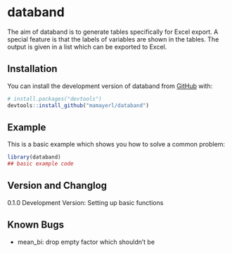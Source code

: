 
<!-- README.md is generated from README.Rmd. Please edit that file -->

# databand

<!-- badges: start -->
<!-- badges: end -->

The aim of databand is to generate tables specifically for Excel export.
A special feature is that the labels of variables are shown in the
tables. The output is given in a list which can be exported to Excel.

## Installation

You can install the development version of databand from
[GitHub](https://github.com/) with:

``` r
# install.packages("devtools")
devtools::install_github("mamayerl/databand")
```

## Example

This is a basic example which shows you how to solve a common problem:

``` r
library(databand)
## basic example code
```

## Version and Changlog

0.1.0 Development Version: Setting up basic functions

## Known Bugs

- mean_bi: drop empty factor which shouldn’t be
